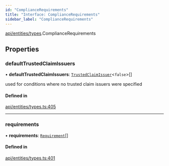 ```yaml
---
id: "ComplianceRequirements"
title: "Interface: ComplianceRequirements"
sidebar_label: "ComplianceRequirements"
---
```


[api/entities/types](../../../../../modules/API/Entities/Types/Types.md).ComplianceRequirements

## Properties

### defaultTrustedClaimIssuers

• **defaultTrustedClaimIssuers**: [`TrustedClaimIssuer`](../TrustedClaimIssuer/TrustedClaimIssuer.md)\<``false``\>[]

used for conditions where no trusted claim issuers were specified

#### Defined in

[api/entities/types.ts:405](https://github.com/PolymeshAssociation/polymesh-sdk/blob/995f17653/src/api/entities/types.ts#L405)

___

### requirements

• **requirements**: [`Requirement`](../Requirement/Requirement.md)[]

#### Defined in

[api/entities/types.ts:401](https://github.com/PolymeshAssociation/polymesh-sdk/blob/995f17653/src/api/entities/types.ts#L401)
